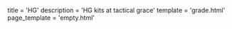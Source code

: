 
title = 'HG'
description = 'HG kits at tactical grace'
template = 'grade.html'
page_template = 'empty.html'

